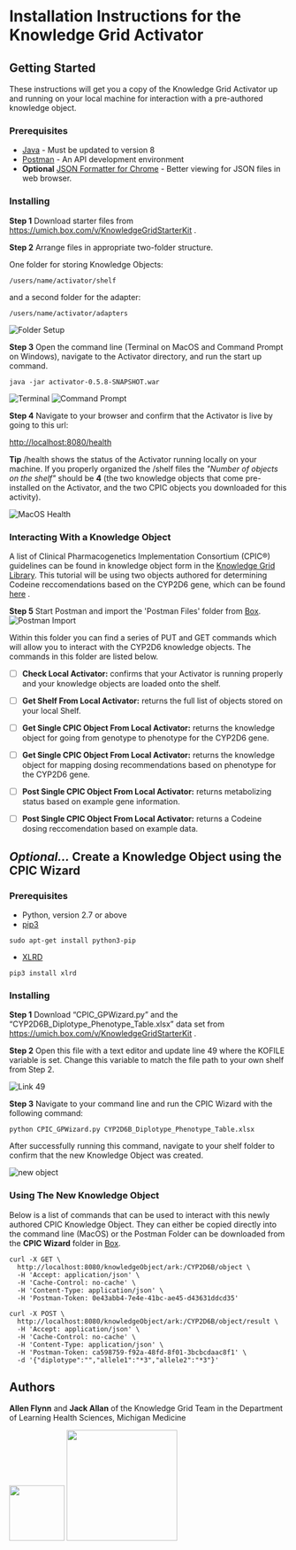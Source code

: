 # Installation Instructions for the Knowledge Grid Activator



## Getting Started

These instructions will get you a copy of the Knowledge Grid Activator up and running on your local machine for interaction with a pre-authored knowledge object. 

### Prerequisites

* [Java](http://www.oracle.com/technetwork/java/javase/downloads/jre8-downloads-2133155.html) - Must be updated to version 8
* [Postman](https://www.getpostman.com/) - An API development environment
* **Optional** [JSON Formatter for Chrome](https://chrome.google.com/webstore/detail/json-formatter/cfaihfocdnniaholfnjcemnfhcjchohb) - Better viewing for JSON files in web browser.


### Installing



**Step 1** Download starter files from https://umich.box.com/v/KnowledgeGridStarterKit .

**Step 2**  Arrange files in appropriate two-folder structure.

One folder for storing Knowledge Objects:
```
/users/name/activator/shelf
```

and a second folder for the adapter:

```
/users/name/activator/adapters
```
![Folder Setup](/activator-workshop/screenshots/folder_setup.png?raw=true)


**Step 3** Open the command line (Terminal on MacOS and Command Prompt on Windows), navigate to the Activator directory, and run the start up command.
```
java -jar activator-0.5.8-SNAPSHOT.war
```

![Terminal](/activator-workshop/screenshots/terminal.png?raw=true)
![Command Prompt](/activator-workshop/screenshots/command_prompt.PNG?raw=true)


**Step 4** Navigate to your browser and confirm that the Activator is live by going to this url:


[http://localhost:8080/health](http://localhost:8080/health)

**Tip** /health shows the status of the Activator running locally on your machine. If you properly organized the /shelf files the _"Number of objects on the shelf"_ should be **4** (the two knowledge objects that come pre-installed on the Activator, and the two CPIC objects you downloaded for this activity). 

![MacOS Health](/activator-workshop/screenshots/macos_health.png?raw=true)


### Interacting With a Knowledge Object

A list of Clinical Pharmacogenetics Implementation Consortium (CPIC®) guidelines can be found in knowledge object form in the [Knowledge Grid Library](http://kgrid.med.umich.edu/library2/#/). This tutorial will be using two objects authored for determining Codeine reccomendations based on the CYP2D6 gene, which can be found [here](https://umich.box.com/v/CPICKnowledgeObjects) .


**Step 5** Start Postman and import the 'Postman Files' folder from [Box](https://umich.box.com/v/KnowledgeGridStarterKit).
![Postman Import](/activator-workshop/screenshots/postman_import.png?raw=true)

Within this folder you can find a series of PUT and GET commands which will allow you to interact with the CYP2D6 knowledge objects. The commands in this folder are listed below.



- [ ] **Check Local Activator:** confirms that your Activator is running properly and your knowledge objects are loaded onto the shelf.
- [ ] **Get Shelf From Local Activator:** returns the full list of objects stored on your local Shelf.
- [ ] **Get Single CPIC Object From Local Activator:** returns the knowledge object for going from genotype to phenotype for the CYP2D6 gene.
- [ ] **Get Single CPIC Object From Local Activator:** returns the knowledge object for mapping dosing recommendations based on phenotype for the CYP2D6 gene.
- [ ] **Post Single CPIC Object From Local Activator:** returns metabolizing status based on example gene information.
- [ ] **Post Single CPIC Object From Local Activator:** returns a Codeine dosing reccomendation based on example data. 




## **_Optional..._** Create a Knowledge Object using the CPIC Wizard

### Prerequisites
* Python, version 2.7 or above
* [pip3](https://stackoverflow.com/questions/6587507/how-to-install-pip-with-python-3)
```
sudo apt-get install python3-pip
```
* [XLRD](https://pypi.python.org/pypi/xlrd)
```
pip3 install xlrd
```


### Installing



**Step 1** Download “CPIC_GPWizard.py” and the “CYP2D6B_Diplotype_Phenotype_Table.xlsx” data set from https://umich.box.com/v/KnowledgeGridStarterKit .

**Step 2** Open this file with a text editor and update line 49 where the KOFILE variable is set. Change this variable to match the file path to your own shelf from Step 2.

![Link 49](/activator-workshop/screenshots/line49.png?raw=true)

**Step 3** Navigate to your command line and run the CPIC Wizard with the following command:
```
python CPIC_GPWizard.py CYP2D6B_Diplotype_Phenotype_Table.xlsx
```

After successfully running this command, navigate to your shelf folder to confirm that the new Knowledge Object was created. 
 


![new object](/activator-workshop/screenshots/newobject.png?raw=true)

 



### Using The New Knowledge Object


Below is a list of commands that can be used to interact with this newly authored CPIC Knowledge Object. They can either be copied directly into the command line (MacOS) or the Postman Folder can be downloaded from the **CPIC Wizard** folder in [Box](https://umich.box.com/v/KnowledgeGridStarterKit).
```
curl -X GET \
  http://localhost:8080/knowledgeObject/ark:/CYP2D6B/object \
  -H 'Accept: application/json' \
  -H 'Cache-Control: no-cache' \
  -H 'Content-Type: application/json' \
  -H 'Postman-Token: 0e43abb4-7e4e-41bc-ae45-d43631ddcd35'
```


```
curl -X POST \
  http://localhost:8080/knowledgeObject/ark:/CYP2D6B/object/result \
  -H 'Accept: application/json' \
  -H 'Cache-Control: no-cache' \
  -H 'Content-Type: application/json' \
  -H 'Postman-Token: ca598759-f92a-48fd-8f01-3bcbcdaac8f1' \
  -d '{"diplotype":"","allele1":"*3","allele2":"*3"}'
```




## Authors

**Allen Flynn** and **Jack Allan** of the Knowledge Grid Team in the Department of Learning Health Sciences, Michigan Medicine


<img src="/activator-workshop/screenshots/kgrid.png?raw=true" width="100">
<img src="/activator-workshop/screenshots/medschool.png?raw=true" width="200">







